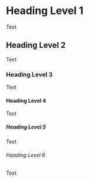 # Heading Level 1

Text

## Heading Level 2

Text

### Heading Level 3

Text

#### Heading Level 4

Text

##### Heading Level 5

Text

###### Heading Level 6

Text 
